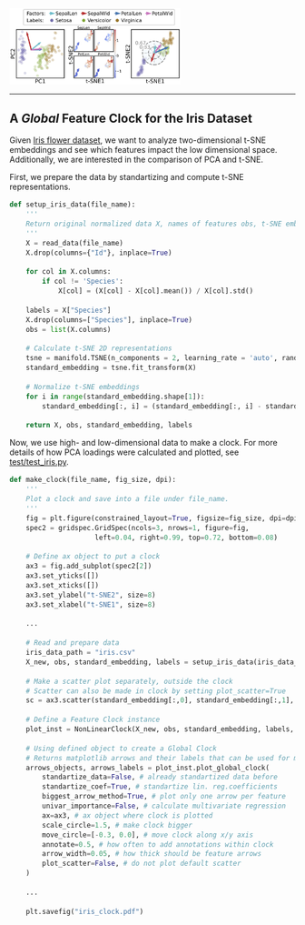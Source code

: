 <picture align="center">
  <source media="(prefers-color-scheme: dark)" srcset="https://raw.githubusercontent.com/OlgaOvcharenko/feature_clock_visualization/main/examples/iris/iris.png">
  <img alt="Feature Clock" src="https://raw.githubusercontent.com/OlgaOvcharenko/feature_clock_visualization/main/examples/iris/iris.png" width="60%" height="60%">
</picture>

-----------------

## A ***Global* Feature Clock** for the Iris Dataset 

Given [Iris flower dataset](https://www.kaggle.com/datasets/uciml/iris), we want to analyze two-dimensional t-SNE embeddings and see which features impact the low dimensional space.
Additionally, we are interested in the comparison of PCA and t-SNE.

First, we prepare the data by standartizing and compute t-SNE representations.

```python 
def setup_iris_data(file_name):
    '''
    Return original normalized data X, names of features obs, t-SNE embeddings standard_embedding, and original labels.
    '''
    X = read_data(file_name)
    X.drop(columns={"Id"}, inplace=True)

    for col in X.columns:
        if col != 'Species':
            X[col] = (X[col] - X[col].mean()) / X[col].std()

    labels = X["Species"]
    X.drop(columns=["Species"], inplace=True)
    obs = list(X.columns)

    # Calculate t-SNE 2D representations
    tsne = manifold.TSNE(n_components = 2, learning_rate = 'auto', random_state = 42, n_iter=1000, perplexity=17)
    standard_embedding = tsne.fit_transform(X)
    
    # Normalize t-SNE embeddings
    for i in range(standard_embedding.shape[1]):
        standard_embedding[:, i] = (standard_embedding[:, i] - standard_embedding[:, i].mean()) / standard_embedding[:, i].std()
    
    return X, obs, standard_embedding, labels
```

Now, we use high- and low-dimensional data to make a clock. For more details of how PCA loadings were calculated and plotted, see [test/test_iris.py](test/test_iris.py).

```python 
def make_clock(file_name, fig_size, dpi):
    '''
    Plot a clock and save into a file under file_name.
    '''
    fig = plt.figure(constrained_layout=True, figsize=fig_size, dpi=dpi, facecolor="w",edgecolor="k",)
    spec2 = gridspec.GridSpec(ncols=3, nrows=1, figure=fig, 
                     left=0.04, right=0.99, top=0.72, bottom=0.08)

    # Define ax object to put a clock
    ax3 = fig.add_subplot(spec2[2])
    ax3.set_yticks([])
    ax3.set_xticks([])
    ax3.set_ylabel("t-SNE2", size=8)
    ax3.set_xlabel("t-SNE1", size=8)

    ...
    
    # Read and prepare data
    iris_data_path = "iris.csv"
    X_new, obs, standard_embedding, labels = setup_iris_data(iris_data_path)
    
    # Make a scatter plot separately, outside the clock
    # Scatter can also be made in clock by setting plot_scatter=True
    sc = ax3.scatter(standard_embedding[:,0], standard_embedding[:,1], marker= '.', c=labels, cmap=colormap, norm=normalize, alpha=0.2, zorder=0, edgecolors='face')

    # Define a Feature Clock instance
    plot_inst = NonLinearClock(X_new, obs, standard_embedding, labels, method="umap", cluster_labels=labels, color_scheme=colors)

    # Using defined object to create a Global Clock
    # Returns matplotlib arrows and their labels that can be used for making the legend
    arrows_objects, arrows_labels = plot_inst.plot_global_clock(
        standartize_data=False, # already standartized data before
        standartize_coef=True, # standartize lin. reg.coefficients 
        biggest_arrow_method=True, # plot only one arrow per feature
        univar_importance=False, # calculate multivariate regression 
        ax=ax3, # ax object where clock is plotted 
        scale_circle=1.5, # make clock bigger
        move_circle=[-0.3, 0.0], # move clock along x/y axis
        annotate=0.5, # how often to add annotations within clock
        arrow_width=0.05, # how thick should be feature arrows
        plot_scatter=False, # do not plot default scatter
    )

    ...

    plt.savefig("iris_clock.pdf")

```
